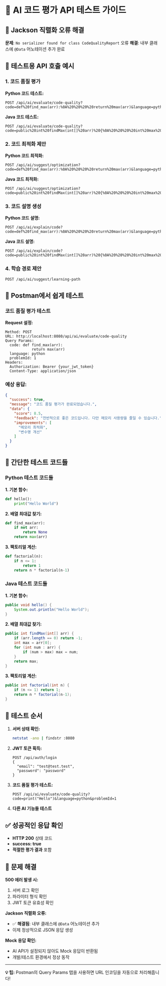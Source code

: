 # 🧪 **AI 코드 평가 API 테스트 가이드**

## 🚨 **Jackson 직렬화 오류 해결**

**문제**: `No serializer found for class CodeQualityReport` 오류
**해결**: 내부 클래스에 `@Data` 어노테이션 추가 완료

## 🎯 **테스트용 API 호출 예시**

### **1. 코드 품질 평가**

**Python 코드 테스트:**
```http
POST /api/ai/evaluate/code-quality?code=def%20find_max(arr):%0A%20%20%20%20return%20max(arr)&language=python&problemId=1
```

**Java 코드 테스트:**
```http
POST /api/ai/evaluate/code-quality?code=public%20int%20findMax(int[]%20arr)%20{%0A%20%20%20%20int%20max%20=%20arr[0];%0A%20%20%20%20for%20(int%20i%20=%201;%20i%20<%20arr.length;%20i++)%20{%0A%20%20%20%20%20%20%20%20if%20(arr[i]%20>%20max)%20max%20=%20arr[i];%0A%20%20%20%20}%0A%20%20%20%20return%20max;%0A}&language=java&problemId=1
```

### **2. 코드 최적화 제안**

**Python 코드 최적화:**
```http
POST /api/ai/suggest/optimization?code=def%20find_max(arr):%0A%20%20%20%20return%20max(arr)&language=python&problemId=1
```

**Java 코드 최적화:**
```http
POST /api/ai/suggest/optimization?code=public%20int%20findMax(int[]%20arr)%20{%0A%20%20%20%20int%20max%20=%20arr[0];%0A%20%20%20%20for%20(int%20i%20=%201;%20i%20<%20arr.length;%20i++)%20{%0A%20%20%20%20%20%20%20%20if%20(arr[i]%20>%20max)%20max%20=%20arr[i];%0A%20%20%20%20}%0A%20%20%20%20return%20max;%0A}&language=java&problemId=1
```

### **3. 코드 설명 생성**

**Python 코드 설명:**
```http
POST /api/ai/explain/code?code=def%20find_max(arr):%0A%20%20%20%20return%20max(arr)&language=python
```

**Java 코드 설명:**
```http
POST /api/ai/explain/code?code=public%20int%20findMax(int[]%20arr)%20{%0A%20%20%20%20int%20max%20=%20arr[0];%0A%20%20%20%20for%20(int%20i%20=%201;%20i%20<%20arr.length;%20i++)%20{%0A%20%20%20%20%20%20%20%20if%20(arr[i]%20>%20max)%20max%20=%20arr[i];%0A%20%20%20%20}%0A%20%20%20%20return%20max;%0A}&language=java
```

### **4. 학습 경로 제안**

```http
POST /api/ai/suggest/learning-path
```

## 📝 **Postman에서 쉽게 테스트**

### **코드 품질 평가 테스트**

**Request 설정:**
```
Method: POST
URL: http://localhost:8080/api/ai/evaluate/code-quality
Query Params:
  code: def find_max(arr):
            return max(arr)
  language: python
  problemId: 1
Headers:
  Authorization: Bearer {your_jwt_token}
  Content-Type: application/json
```

### **예상 응답:**
```json
{
  "success": true,
  "message": "코드 품질 평가가 완료되었습니다.",
  "data": {
    "score": 8.5,
    "feedback": "전반적으로 좋은 코드입니다. 다만 메모리 사용량을 줄일 수 있습니다.",
    "improvements": [
      "메모리 최적화",
      "변수명 개선"
    ]
  }
}
```

## 🧪 **간단한 테스트 코드들**

### **Python 테스트 코드들**

**1. 기본 함수:**
```python
def hello():
    print("Hello World")
```

**2. 배열 최대값 찾기:**
```python
def find_max(arr):
    if not arr:
        return None
    return max(arr)
```

**3. 팩토리얼 계산:**
```python
def factorial(n):
    if n <= 1:
        return 1
    return n * factorial(n-1)
```

### **Java 테스트 코드들**

**1. 기본 함수:**
```java
public void hello() {
    System.out.println("Hello World");
}
```

**2. 배열 최대값 찾기:**
```java
public int findMax(int[] arr) {
    if (arr.length == 0) return -1;
    int max = arr[0];
    for (int num : arr) {
        if (num > max) max = num;
    }
    return max;
}
```

**3. 팩토리얼 계산:**
```java
public int factorial(int n) {
    if (n <= 1) return 1;
    return n * factorial(n-1);
}
```

## 🎯 **테스트 순서**

1. **서버 상태 확인:**
   ```bash
   netstat -ano | findstr :8080
   ```

2. **JWT 토큰 획득:**
   ```http
   POST /api/auth/login
   {
     "email": "test@test.test",
     "password": "password"
   }
   ```

3. **코드 품질 평가 테스트:**
   ```http
   POST /api/ai/evaluate/code-quality?code=print("Hello")&language=python&problemId=1
   ```

4. **다른 AI 기능들 테스트**

## ✅ **성공적인 응답 확인**

- **HTTP 200** 상태 코드
- **success: true**
- **적절한 평가 결과** 포함

## 🚨 **문제 해결**

**500 에러 발생 시:**
1. 서버 로그 확인
2. 파라미터 형식 확인
3. JWT 토큰 유효성 확인

**Jackson 직렬화 오류:**
- ✅ **해결됨**: 내부 클래스에 `@Data` 어노테이션 추가
- 이제 정상적으로 JSON 응답 생성

**Mock 응답 확인:**
- AI API가 설정되지 않아도 Mock 응답이 반환됨
- 개발/테스트 환경에서 정상 동작

---

**💡 팁:** Postman의 Query Params 탭을 사용하면 URL 인코딩을 자동으로 처리해줍니다! 